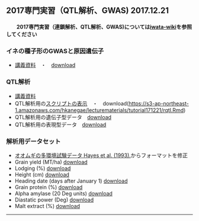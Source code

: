 ## 2017専門実習（QTL解析、GWAS) 2017.12.21 
#### 　　2017専門実習（連鎖解析、QTL解析、GWAS)については[iwata-wiki](https://sites.google.com/a/ut-biomet.org/iwata-wiki/xue-sheng-shi-xi2017-lian-suo-jie-xi-qtl-jie-xi-gwas)を参照してください　
### イネの種子形のGWASと原因遺伝子　
 - [講義資料](https://github.com/hkanegae/lecturematerials/blob/master/GWAS_exercise_171221.pdf)　・　[download](https://s3-ap-northeast-1.amazonaws.com/hkanegae/lecturematerials/GWAS_exercise_171221.pdf)
### QTL解析 
 - [講義資料](https://s3-ap-northeast-1.amazonaws.com/hkanegae/lecturematerials/rqtl.html)
  - QTL解析用の[スクリプトの表示](https://github.com/hkanegae/lecturematerials/blob/master/tutorial171221/rqtl.Rmd)　・　download(https://s3-ap-northeast-1.amazonaws.com/hkanegae/lecturematerials/tutorial171221/rqtl.Rmd)
  - QTL解析用の遺伝子型データ　[download](https://s3-ap-northeast-1.amazonaws.com/hkanegae/lecturematerials/tutorial171221/geno_bc.csv)
  - QTL解析用の表現型データ　[download](https://s3-ap-northeast-1.amazonaws.com/hkanegae/lecturematerials/tutorial171221/yield.csv)
### 解析用データセット
  - [オオムギの多環境試験データ Hayes et al. (1993).](https://wheat.pw.usda.gov/ggpages/SxM/phenotypes.html)からフォーマットを修正
  - Grain yield (MT/ha) [download](https://s3-ap-northeast-1.amazonaws.com/hkanegae/lecturematerials/data/yield.csv)
  - Lodging (%) [download](https://s3-ap-northeast-1.amazonaws.com/hkanegae/lecturematerials/data/lodging.csv)
  - Height (cm) [download](https://s3-ap-northeast-1.amazonaws.com/hkanegae/lecturematerials/data/height.csv)
  - Heading date (days after January 1) [download](https://s3-ap-northeast-1.amazonaws.com/hkanegae/lecturematerials/data/heading.csv)
  - Grain protein (%) [download](https://s3-ap-northeast-1.amazonaws.com/hkanegae/lecturematerials/data/grain.csv)
  - Alpha amylase (20 Deg units) [download](https://s3-ap-northeast-1.amazonaws.com/hkanegae/lecturematerials/data/amylase.csv)
  - Diastatic power (Deg) [download](https://s3-ap-northeast-1.amazonaws.com/hkanegae/lecturematerials/data/deg.csv)
  - Malt extract (%) [download](https://s3-ap-northeast-1.amazonaws.com/hkanegae/lecturematerials/data/malt.csv)
***
